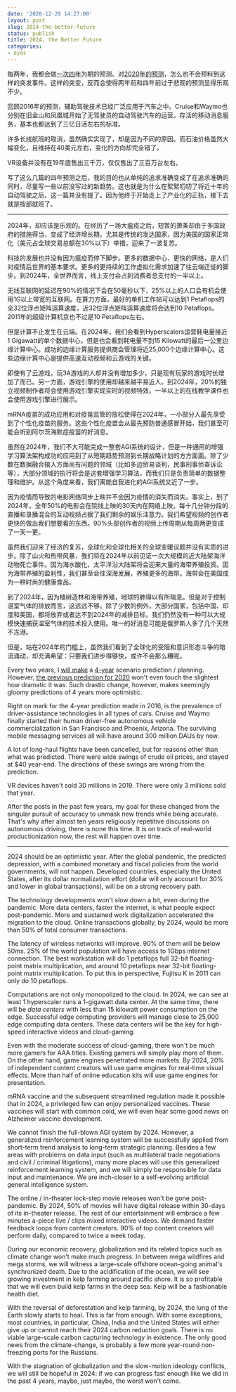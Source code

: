 ```yaml
---
date: '2020-12-29 14:27:00'
layout: post
slug: 2024-the-better-future
status: publish
title: 2024, the Better Future
categories:
- eyes
---
```


每两年，我都会做[一次](https://liuliu.me/%E9%9A%8F%E6%84%9F/%E9%A2%84%E6%B5%8B%E6%9C%AA%E6%9D%A52016/)[四年](https://liuliu.me/eyes/the-year-2022/)为期的预测。对[2020年的预测](https://liuliu.me/eyes/predicting-future-2020/)，怎么也不会预料到这样的突发事件。这样的突变，反而会使得两年前和四年前过于悲观的预测显得乐观不少。

回顾2016年的预测，辅助驾驶技术已经广泛应用于汽车之中。Cruise和Waymo也分别在旧金山和凤凰城开始了无驾驶员的自动驾驶汽车的运营。存活的移动消息服务，基本也都达到了三亿日活左右的标准。

许多长线航班的取消，虽然确实实现了，却是因为不同的原因。而石油价格虽然大幅变化，且维持在40美元左右，变化的方向却完全错了。

VR设备并没有在19年底售出三千万，仅仅售出了三百万台左右。

写了这么几篇的四年预测之后，我的目的也从单纯的追求准确变成了在追求准确的同时，尽量写一些以前没写过的新趋势。这也就是为什么在絮絮叨叨了将近十年的自动驾驶之后，这一篇并没有提了。因为他终于开始走上了产业化的正轨，接下去就是按部就班了。

---

2024年，却应该是乐观的。在经历了一场大瘟疫之后，短暂的萧条却由于多国政府的措施得当，变成了经济增长期。尤其是传统的发达国家，因为美国的国家正常化（美元占全球交易总额在30%以下）举措，迎来了一波复苏。

科技的发展也并没有因为瘟疫而停下脚步。更多的数据中心、更快的网络，是人们对疫情后世界的基本要求。更多的更持续的工作虚拟化需求加速了往云端迁徙的脚步。到2024年，全世界而言，线上支付会占到消费者总支付的一半以上。

无线互联网的延迟在90%的情况下会在50毫秒以下，25%以上的人口会有机会使用1G以上带宽的互联网。在算力方面，最好的单机工作站可以达到1 Petaflops的全32位浮点矩阵运算速度，近32位浮点矩阵运算速度将会达到10 Petaflops。2011年的超级计算机京也不过是10 Petaflops左右。

但是计算不止发生在云端。在2024年，我们会看到Hyperscalers运营耗电量接近1 Gigawatt的单个数据中心，但是也会看到耗电量不到15 Kilowatt的最后一公里边缘计算中心。成功的边缘计算服务提供商会管理将近25,000个边缘计算中心。这些边缘计算中心是提供高速互动视频和云游戏的关键。

即使有了云游戏，玩3A游戏的人却并没有增加多少，只是现有玩家的游戏时长增加了而已。另一方面，游戏引擎的使用却越来越平易近人。到2024年，20%的独立视频制作者将会使用游戏引擎实现实时的视频特效。一半以上的在线教学课件也会使用游戏引擎进行展示。

mRNA疫苗的成功应用和对疫苗监管的放松使得在2024年，一小部分人最先享受到了个性化疫苗的服务。这些个性化疫苗会从最先预防普通感冒开始，我们甚至可能会听到阿尔茨海默症疫苗的好消息。

虽然在2024年，我们不大可能完成一整套AGI系统的设计，但是一种通用的增强学习算法架构成功的应用到了从短期趋势预测到长期战略计划的方方面面。除了少数在数据融合输入方面尚有问题的领域（比如多边贸易谈判，民事刑事侦查诉讼等），大部分领域的执行将会是这套增强学习算法，而我们只是负责简单的数据整理和维护。从这个角度来看，我们离能自我进化的AGI系统又近了一步。

因为疫情而导致的电影网络同步上映并不会因为疫情的消失而消失。事实上，到了2024年，全年50%的电影会在院线上映的30天内在网络上映。每十几分钟分段的直播和录播混合的互动视频占据了我们剩余的娱乐注意力。我们希望视频的创作者更快的做出我们想要看的东西。90%头部创作者的视频上传周期从每周两更变成了一天一更。

虽然我们迎来了经济的复苏，全球化和全球化相关的全球变暖议题并没有实质的进步。除了山火和热带风暴，我们将在2024年以前见证一次大规模的近大陆架海洋动物死亡事件。因为海水酸化，太平洋沿大陆架将会迎来大量的海带养殖投资。因为海带养殖的盈利性，我们甚至会往深海发展，养殖更多的海带。海带会在美国成为一种时尚的健康食品。

到了2024年，因为植树造林和海带养殖，地球的肺得以有所喘息。但是对于控制温室气体的排放而言，这远远不够。除了少数的例外，大部分国家，包括中国、印度和美国，都将放弃或者达不到2024年的减排目标。我们仍然没有一种可以大规模快速捕获温室气体的技术投入使用。唯一的好消息可能是俄罗斯人多了几个天然不冻港。

但是，站在2024年的门槛上，虽然我们看到了全球化的受阻和意识形态斗争的暗流涌动，却充满希望：只要我们进步得够快，或许不会那么糟呢。

Every two years, I [will make](https://liuliu.me/%E9%9A%8F%E6%84%9F/%E9%A2%84%E6%B5%8B%E6%9C%AA%E6%9D%A52016/) a [4-year](https://liuliu.me/eyes/the-year-2022/) scenario prediction / planning. However, [the previous prediction for 2020](https://liuliu.me/eyes/predicting-future-2020/) won't even touch the slightest how dramatic it was. Such drastic change, however, makes seemingly gloomy predictions of 4 years more optimistic.

Right on mark for the 4-year prediction made in 2016, is the prevalence of driver-assistance technologies in all types of cars. Cruise and Waymo finally started their human driver-free autonomous vehicle commercialization in San Francisco and Phoenix, Arizona. The surviving mobile messaging services all will have around 300 million DAUs by now.

A lot of long-haul flights have been cancelled, but for reasons other than what was predicted. There were wide swings of crude oil prices, and stayed at $40 year-end. The directions of these swings are wrong from the prediction.

VR devices haven't sold 30 millions in 2019. There were only 3 millions sold that year.

After the posts in the past few years, my goal for these changed from the singular pursuit of accuracy to unmask new trends while being accurate. That's why after almost ten years religiously repetitive discussions on autonomous driving, there is none this time. It is on track of real-world productionization now, the rest will happen over time.

---

2024 should be an optimistic year. After the global pandemic, the predicted depression, with a combined monetary and fiscal policies from the world governments, will not happen. Developed countries, especially the United States, after its dollar normalization effort (dollar will only account for 30% and lower in global transactions), will be on a strong recovery path.

The technology developments won't slow down a bit, even during the pandemic. More data centers, faster the internet, is what people expect post-pandemic. More and sustained work digitalization accelerated the migration to the cloud. Online transactions globally, by 2024, would be more than 50% of total consumer transactions.

The latency of wireless networks will improve. 90% of them will be below 50ms. 25% of the world population will have access to 1Gbps internet connection. The best workstation will do 1 petaflops full 32-bit floating-point matrix multiplication, and around 10 petaflops near 32-bit floating-point matrix multiplication. To put this in perspective, Fujitsu K in 2011 can only do 10 petaflops.

Computations are not only monopolized to the cloud. In 2024, we can see at least 1 hyperscaler runs a 1-gigawatt data center. At the same time, there will be *data centers* with less than 15 kilowatt power consumption on the edge. Successful edge computing providers will manage close to 25,000 edge computing data centers. These data centers will be the key for high-speed interactive videos and cloud-gaming.

Even with the moderate success of cloud-gaming, there won't be much more gamers for AAA titles. Existing gamers will simply play more of them. On the other hand, game engines penetrated more markets. By 2024, 20% of independent content creators will use game engines for real-time visual effects. More than half of online education kits will use game engines for presentation.

mRNA vaccine and the subsequent streamlined regulation made it possible that in 2024, a privileged few can enjoy personalized vaccines. These vaccines will start with common cold, we will even hear some good news on Alzheimer vaccine development. 

We cannot finish the full-blown AGI system by 2024. However, a generalized reinforcement learning system will be successfully applied from short-term trend analysis to long-term strategic planning. Besides a few areas with problems on data input (such as multilateral trade negotiations and civil / criminal litigations), many more places will use this generalized reinforcement learning system, and we will simply be responsible for data input and maintenance. We are inch-closer to a self-evolving artificial general intelligence system.

The online / in-theater lock-step movie releases won't be gone post-pandemic. By 2024, 50% of movies will have digital release within 30-days of its in-theater release. The rest of our entertainment will embrace a few minutes a-piece live / clips mixed interactive videos. We demand faster feedback loops from content creators. 90% of top content creators will perform daily, compared to twice a week today.

During our economic recovery, globalization and its related topics such as climate change won't make much progress. In between mega wildfires and mega storms, we will witness a large-scale offshore ocean-going animal's synchronized death. Due to the acidification of the ocean, we will see growing investment in kelp farming around pacific shore. It is so profitable that we will even build kelp farms in the deep sea. Kelp will be a fashionable health diet.

With the reversal of deforestation and kelp farming, by 2024, the lung of the Earth slowly starts to heal. This is far from enough. With some exceptions, most countries, in particular, China, India and the United States will either give up or cannot reach their 2024 carbon reduction goals. There is no viable large-scale carbon capturing technology in existence. The only good news from the climate-change, is probably a few more year-round non-freezing ports for the Russians.

With the stagnation of globalization and the slow-motion ideology conflicts, we will still be hopeful in 2024: if we can progress fast enough like we did in the past 4 years, maybe, just maybe, the worst won't come.
